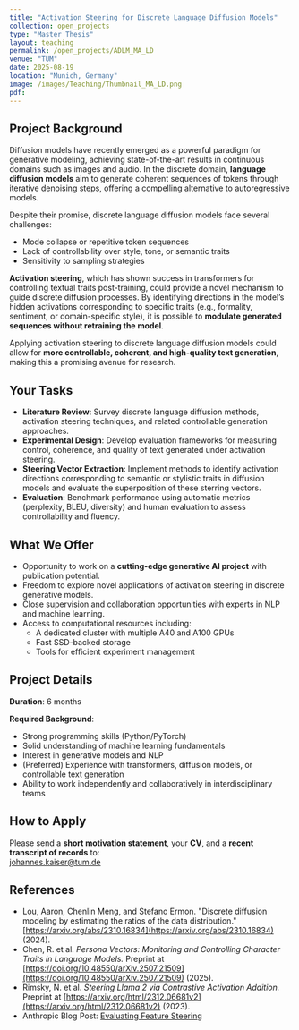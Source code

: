 ```yaml
---
title: "Activation Steering for Discrete Language Diffusion Models"
collection: open_projects
type: "Master Thesis"
layout: teaching
permalink: /open_projects/ADLM_MA_LD
venue: "TUM"
date: 2025-08-19
location: "Munich, Germany"
image: /images/Teaching/Thumbnail_MA_LD.png
pdf:
---
```


## Project Background  
Diffusion models have recently emerged as a powerful paradigm for generative modeling, achieving state-of-the-art results in continuous domains such as images and audio. In the discrete domain, **language diffusion models** aim to generate coherent sequences of tokens through iterative denoising steps, offering a compelling alternative to autoregressive models.  

Despite their promise, discrete language diffusion models face several challenges:  

- Mode collapse or repetitive token sequences  
- Lack of controllability over style, tone, or semantic traits  
- Sensitivity to sampling strategies  

**Activation steering**, which has shown success in transformers for controlling textual traits post-training, could provide a novel mechanism to guide discrete diffusion processes. By identifying directions in the model’s hidden activations corresponding to specific traits (e.g., formality, sentiment, or domain-specific style), it is possible to **modulate generated sequences without retraining the model**.  

Applying activation steering to discrete language diffusion models could allow for **more controllable, coherent, and high-quality text generation**, making this a promising avenue for research.  

## Your Tasks  
- **Literature Review**: Survey discrete language diffusion methods, activation steering techniques, and related controllable generation approaches.  
- **Experimental Design**: Develop evaluation frameworks for measuring control, coherence, and quality of text generated under activation steering.  
- **Steering Vector Extraction**: Implement methods to identify activation directions corresponding to semantic or stylistic traits in diffusion models and evaluate the superposition of these sterring vectors.  
- **Evaluation**: Benchmark performance using automatic metrics (perplexity, BLEU, diversity) and human evaluation to assess controllability and fluency.  

## What We Offer  
- Opportunity to work on a **cutting-edge generative AI project** with publication potential.  
- Freedom to explore novel applications of activation steering in discrete generative models.  
- Close supervision and collaboration opportunities with experts in NLP and machine learning.  
- Access to computational resources including:  
  - A dedicated cluster with multiple A40 and A100 GPUs  
  - Fast SSD-backed storage  
  - Tools for efficient experiment management  

## Project Details  
**Duration**: 6 months  

**Required Background**:  
- Strong programming skills (Python/PyTorch)  
- Solid understanding of machine learning fundamentals  
- Interest in generative models and NLP  
- (Preferred) Experience with transformers, diffusion models, or controllable text generation  
- Ability to work independently and collaboratively in interdisciplinary teams  

## How to Apply  
Please send a **short motivation statement**, your **CV**, and a **recent transcript of records** to:  
johannes.kaiser@tum.de  

## References  
- Lou, Aaron, Chenlin Meng, and Stefano Ermon. "Discrete diffusion modeling by estimating the ratios of the data distribution." [https://arxiv.org/abs/2310.16834](https://arxiv.org/abs/2310.16834) (2024).
- Chen, R. et al. *Persona Vectors: Monitoring and Controlling Character Traits in Language Models.* Preprint at [https://doi.org/10.48550/arXiv.2507.21509](https://doi.org/10.48550/arXiv.2507.21509) (2025).  
- Rimsky, N. et al. *Steering Llama 2 via Contrastive Activation Addition.* Preprint at [https://arxiv.org/html/2312.06681v2](https://arxiv.org/html/2312.06681v2) (2023).  
- Anthropic Blog Post: [Evaluating Feature Steering](https://www.anthropic.com/research/evaluating-feature-steering)  
